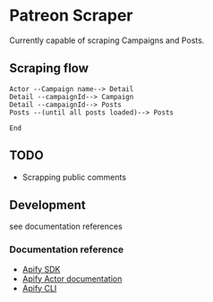 # Patreon Scraper

Currently capable of scraping Campaigns and Posts.

## Scraping flow
```
Actor --Campaign name--> Detail
Detail --campaignId--> Campaign
Detail --campaignId--> Posts
Posts --(until all posts loaded)--> Posts

End
```

## TODO
- Scrapping public comments

## Development
see documentation references

### Documentation reference

- [Apify SDK](https://sdk.apify.com/)
- [Apify Actor documentation](https://docs.apify.com/actor)
- [Apify CLI](https://docs.apify.com/cli)

